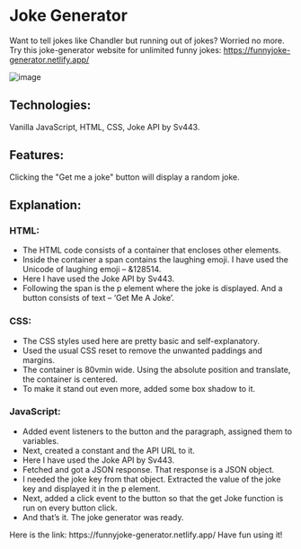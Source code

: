 # Joke Generator

Want to tell jokes like Chandler but running out of jokes? Worried no more.<br>
Try this joke-generator website for unlimited funny jokes: https://funnyjoke-generator.netlify.app/ 


![image](https://user-images.githubusercontent.com/82697602/217560825-8d8dcaed-dd24-48ce-ab73-c5d955ca5f25.png)


## Technologies:
Vanilla JavaScript, HTML, CSS, Joke API by Sv443.

## Features: 
Clicking the "Get me a joke" button will display a random joke. 

## Explanation:
### HTML: 
<ul>
  <li>The HTML code consists of a container that encloses other elements.</li>
  <li>Inside the container a span contains the laughing emoji. I have used the Unicode of laughing emoji – &128514.</li>
  <li>Here I have used the Joke API by Sv443.</li>
  <li>Following the span is the p element where the joke is displayed. And a button consists of text – ‘Get Me A Joke’.</li>
</ul>

### CSS:
  

<ul>
  <li>The CSS styles used here are pretty basic and self-explanatory. </li>
  <li>Used the usual CSS reset to remove the unwanted paddings and margins.</li>
  <li>The container is 80vmin wide. Using the absolute position and translate, the container is centered.</li>
  <li>To make it stand out even more, added some box shadow to it.</li>
</ul>

### JavaScript:
<ul>
  <li>Added event listeners to the button and the paragraph, assigned them to variables.</li>
  <li>Next, created a constant and the API URL to it.</li>
  <li>Here I have used the Joke API by Sv443.</li>
  <li>Fetched and got a JSON response. That response is a JSON object. </li>
  <li>I needed the joke key from that object. Extracted the value of the joke key and displayed it in the p element.</li>
  <li>Next, added a click event to the button so that the get Joke function is run on every button click.</li>
  <li>And that’s it. The joke generator was ready. </li>
</ul>
Here is the link: https://funnyjoke-generator.netlify.app/  Have fun using it!

